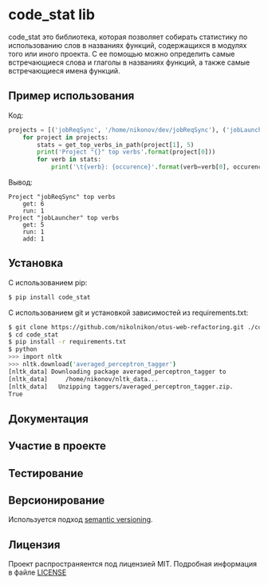 # code_stat lib

code_stat это библиотека, которая позволяет собирать статистику по использованию слов в названиях функций, содержащихся в
модулях того или иного проекта. С ее помощью можно определить самые встречающиеся слова и глаголы в названиях функций,
а также самые встречающиеся имена функций.

## Пример использования

Код:
```python
projects = [('jobReqSync', '/home/nikonov/dev/jobReqSync'), ('jobLauncher', '/home/nikonov/dev/jobLauncher')]
    for project in projects:
        stats = get_top_verbs_in_path(project[1], 5)
        print('Project "{}" top verbs'.format(project[0]))
        for verb in stats:
            print('\t{verb}: {occurence}'.format(verb=verb[0], occurence=verb[1]))
```
Вывод:
```
Project "jobReqSync" top verbs
	get: 6
	run: 1
Project "jobLauncher" top verbs
	get: 5
	run: 1
	add: 1
```

## Установка

С использованием pip:
```bash
$ pip install code_stat
```

С использованием git и установкой зависимостей из requirements.txt:
```bash
$ git clone https://github.com/nikolnikon/otus-web-refactoring.git ./code_stat
$ cd code_stat
$ pip install -r requirements.txt
$ python
>>> import nltk
>>> nltk.download('averaged_perceptron_tagger')
[nltk_data] Downloading package averaged_perceptron_tagger to
[nltk_data]     /home/nikonov/nltk_data...
[nltk_data]   Unzipping taggers/averaged_perceptron_tagger.zip.
True
```

## Документация


## Участие в проекте


## Тестирование


## Версионирование
Используется подход [semantic versioning](https://github.com/dbrock/semver-howto/blob/master/README.md).

## Лицензия
Проект распространяентся под лицензией MIT. Подробная информация в файле
[LICENSE](https://github.com/nikolnikon/otus-web-refactoring/blob/master/LICENSE)
